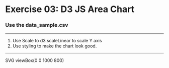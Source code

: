 # Exercise 03: D3 JS Area Chart

### Use the data_sample.csv

<hr>
<ol>
<li>
Use Scale to d3.scaleLinear to scale Y axis
</li>
<li>
Use styling to make the chart look good.
</li>


</ol> 
<hr>
SVG viewBox(0 0 1000 800)
